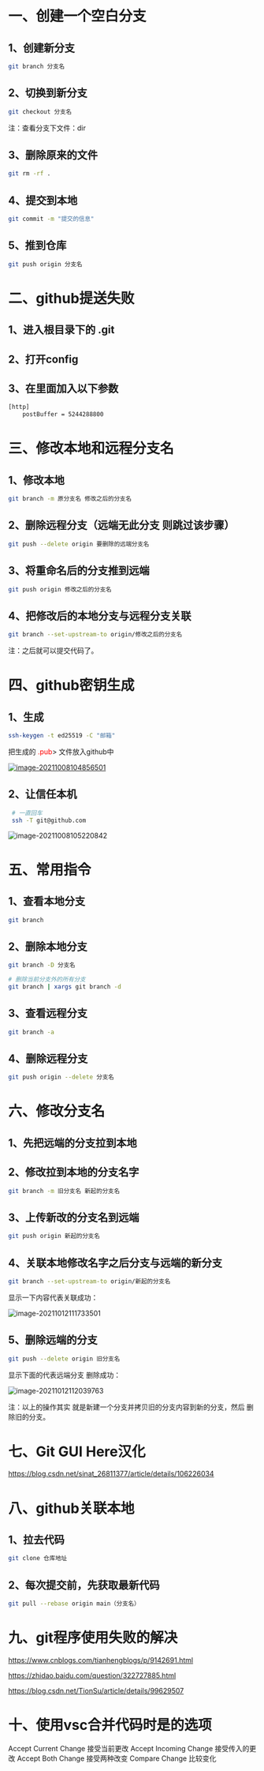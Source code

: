 # 一、创建一个空白分支

## 1、创建新分支

```bash
git branch 分支名
```

## 2、切换到新分支

```bash
git checkout 分支名
```

注：查看分支下文件：dir

## 3、删除原来的文件

```bash
git rm -rf .
```

## 4、提交到本地

```bash
git commit -m "提交的信息"
```

## 5、推到仓库

```bash
git push origin 分支名
```

# 二、github提送失败



## 1、进入根目录下的 .git

## 2、打开config

## 3、在里面加入以下参数

```bash
[http]
	postBuffer = 5244288800
```

# 三、修改本地和远程分支名

## 1、修改本地

```bash
git branch -m 原分支名 修改之后的分支名 
```

## 2、删除远程分支（远端无此分支 则跳过该步骤）

```bash
git push --delete origin 要删除的远端分支名
```

## 3、将重命名后的分支推到远端

```bash
git push origin 修改之后的分支名
```

## 4、把修改后的本地分支与远程分支关联

```bash
git branch --set-upstream-to origin/修改之后的分支名
```

注：之后就可以提交代码了。

# 四、github密钥生成

## 1、生成

```bash
ssh-keygen -t ed25519 -C "邮箱"
```

把生成的 <font color=red>.pub</font>> 文件放入github中

[![image-20211008104856501](https://gitee.com/Green_chicken/picture/raw/master/markdown/image-20211008104856501.png)](https://docs.github.com/cn/authentication/connecting-to-github-with-ssh)

## 2、让信任本机

```bash
 # 一直回车
 ssh -T git@github.com
```

![image-20211008105220842](https://gitee.com/Green_chicken/picture/raw/master/markdown/image-20211008105220842.png)

# 五、常用指令

## 1、查看本地分支

```bash
git branch
```

## 2、删除本地分支

```bash
git branch -D 分支名

# 删除当前分支外的所有分支
git branch | xargs git branch -d
```

## 3、查看远程分支

```bash
git branch -a
```

## 4、删除远程分支

```bash
git push origin --delete 分支名
```

# 六、修改分支名

## 1、先把远端的分支拉到本地

## 2、修改拉到本地的分支名字

```bash
git branch -m 旧分支名 新起的分支名
```

## 3、上传新改的分支名到远端

```bash
git push origin 新起的分支名
```

## 4、关联本地修改名字之后分支与远端的新分支

```bash
git branch --set-upstream-to origin/新起的分支名
```

显示一下内容代表关联成功：

![image-20211012111733501](https://gitee.com/Green_chicken/picture/raw/master/markdown/image-20211012111733501.png)

## 5、删除远端的分支

```bash
git push --delete origin 旧分支名
```

显示下面的代表远端分支 删除成功：

 ![image-20211012112039763](https://gitee.com/Green_chicken/picture/raw/master/markdown/image-20211012112039763.png)

注：以上的操作其实 就是新建一个分支并拷贝旧的分支内容到新的分支，然后 删除旧的分支。

# 七、Git GUI Here汉化

https://blog.csdn.net/sinat_26811377/article/details/106226034

# 八、github关联本地

## 1、拉去代码

```bash
git clone 仓库地址
```

## 2、每次提交前，先获取最新代码

```bash
git pull --rebase origin main（分支名）
```

# 九、git程序使用失败的解决

https://www.cnblogs.com/tianhengblogs/p/9142691.html

https://zhidao.baidu.com/question/322727885.html

https://blog.csdn.net/TionSu/article/details/99629507

# 十、使用vsc合并代码时是的选项

Accept Current Change		接受当前更改
Accept Incoming Change	 接受传入的更改
Accept Both Change		     接受两种改变
Compare Change			      比较变化

